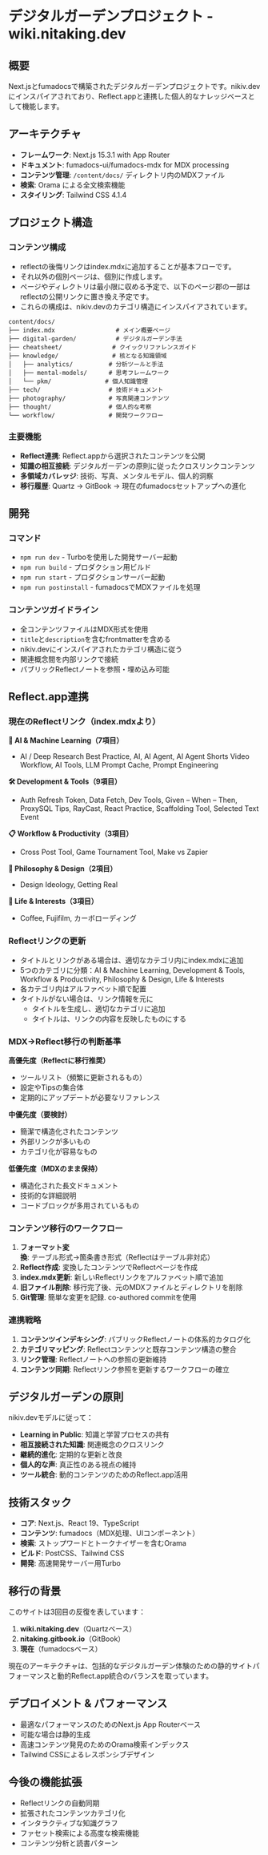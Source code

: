 # デジタルガーデンプロジェクト - wiki.nitaking.dev

## 概要
Next.jsとfumadocsで構築されたデジタルガーデンプロジェクトです。nikiv.devにインスパイアされており、Reflect.appと連携した個人的なナレッジベースとして機能します。

## アーキテクチャ
- **フレームワーク**: Next.js 15.3.1 with App Router
- **ドキュメント**: fumadocs-ui/fumadocs-mdx for MDX processing
- **コンテンツ管理**: `/content/docs/` ディレクトリ内のMDXファイル
- **検索**: Orama による全文検索機能
- **スタイリング**: Tailwind CSS 4.1.4

## プロジェクト構造

### コンテンツ構成
- reflectの後悔リンクはindex.mdxに追加することが基本フローです。
- それ以外の個別ページは、個別に作成します。
- ページやディレクトリは最小限に収める予定で、以下のページ郡の一部はreflectの公開リンクに置き換え予定です。
- これらの構成は、nikiv.devのカテゴリ構造にインスパイアされています。

```
content/docs/
├── index.mdx                 # メイン概要ページ
├── digital-garden/           # デジタルガーデン手法
├── cheatsheet/              # クイックリファレンスガイド
├── knowledge/               # 核となる知識領域
│   ├── analytics/          # 分析ツールと手法
│   ├── mental-models/      # 思考フレームワーク
│   └── pkm/               # 個人知識管理
├── tech/                   # 技術ドキュメント
├── photography/            # 写真関連コンテンツ
├── thought/                # 個人的な考察
└── workflow/               # 開発ワークフロー
```

### 主要機能
- **Reflect連携**: Reflect.appから選択されたコンテンツを公開
- **知識の相互接続**: デジタルガーデンの原則に従ったクロスリンクコンテンツ
- **多領域カバレッジ**: 技術、写真、メンタルモデル、個人的洞察
- **移行履歴**: Quartz → GitBook → 現在のfumadocsセットアップへの進化

## 開発

### コマンド
- `npm run dev` - Turboを使用した開発サーバー起動
- `npm run build` - プロダクション用ビルド
- `npm run start` - プロダクションサーバー起動
- `npm run postinstall` - fumadocsでMDXファイルを処理

### コンテンツガイドライン
- 全コンテンツファイルはMDX形式を使用
- `title`と`description`を含むfrontmatterを含める
- nikiv.devにインスパイアされたカテゴリ構造に従う
- 関連概念間を内部リンクで接続
- パブリックReflectノートを参照・埋め込み可能

## Reflect.app連携

### 現在のReflectリンク（index.mdxより）
**🤖 AI & Machine Learning（7項目）**
- AI / Deep Research Best Practice, AI, AI Agent, AI Agent Shorts Video Workflow, AI Tools, LLM Prompt Cache, Prompt Engineering

**🛠️ Development & Tools（9項目）**
- Auth Refresh Token, Data Fetch, Dev Tools, Given – When – Then, ProxySQL Tips, RayCast, React Practice, Scaffolding Tool, Selected Text Event

**📋 Workflow & Productivity（3項目）**
- Cross Post Tool, Game Tournament Tool, Make vs Zapier

**💭 Philosophy & Design（2項目）**
- Design Ideology, Getting Real

**🌱 Life & Interests（3項目）**
- Coffee, Fujifilm, カーボローディング

### Reflectリンクの更新
- タイトルとリンクがある場合は、適切なカテゴリ内にindex.mdxに追加
- 5つのカテゴリに分類：AI & Machine Learning, Development & Tools, Workflow & Productivity, Philosophy & Design, Life & Interests
- 各カテゴリ内はアルファベット順で配置
- タイトルがない場合は、リンク情報を元に
  - タイトルを生成し、適切なカテゴリに追加
  - タイトルは、リンクの内容を反映したものにする

### MDX→Reflect移行の判断基準
**高優先度（Reflectに移行推奨）**
- ツールリスト（頻繁に更新されるもの）
- 設定やTipsの集合体
- 定期的にアップデートが必要なリファレンス

**中優先度（要検討）**
- 簡潔で構造化されたコンテンツ
- 外部リンクが多いもの
- カテゴリ化が容易なもの

**低優先度（MDXのまま保持）** 
- 構造化された長文ドキュメント
- 技術的な詳細説明
- コードブロックが多用されているもの

### コンテンツ移行のワークフロー
1. **フォーマット変換**: テーブル形式→箇条書き形式（Reflectはテーブル非対応）
2. **Reflect作成**: 変換したコンテンツでReflectページを作成
3. **index.mdx更新**: 新しいReflectリンクをアルファベット順で追加
4. **旧ファイル削除**: 移行完了後、元のMDXファイルとディレクトリを削除
5. **Git管理**: 簡単な変更を記録. co-authored commitを使用

### 連携戦略
1. **コンテンツインデキシング**: パブリックReflectノートの体系的カタログ化
2. **カテゴリマッピング**: Reflectコンテンツと既存コンテンツ構造の整合
3. **リンク管理**: Reflectノートへの参照の更新維持
4. **コンテンツ同期**: Reflectリンク参照を更新するワークフローの確立

## デジタルガーデンの原則
nikiv.devモデルに従って：
- **Learning in Public**: 知識と学習プロセスの共有
- **相互接続された知識**: 関連概念のクロスリンク
- **継続的進化**: 定期的な更新と改良
- **個人的な声**: 真正性のある視点の維持
- **ツール統合**: 動的コンテンツのためのReflect.app活用

## 技術スタック
- **コア**: Next.js、React 19、TypeScript
- **コンテンツ**: fumadocs（MDX処理、UIコンポーネント）
- **検索**: ストップワードとトークナイザーを含むOrama
- **ビルド**: PostCSS、Tailwind CSS
- **開発**: 高速開発サーバー用Turbo

## 移行の背景
このサイトは3回目の反復を表しています：
1. **wiki.nitaking.dev**（Quartzベース）
2. **nitaking.gitbook.io**（GitBook）
3. **現在**（fumadocsベース）

現在のアーキテクチャは、包括的なデジタルガーデン体験のための静的サイトパフォーマンスと動的Reflect.app統合のバランスを取っています。

## デプロイメント & パフォーマンス
- 最適なパフォーマンスのためのNext.js App Routerベース
- 可能な場合は静的生成
- 高速コンテンツ発見のためのOrama検索インデックス
- Tailwind CSSによるレスポンシブデザイン

## 今後の機能拡張
- Reflectリンクの自動同期
- 拡張されたコンテンツカテゴリ化
- インタラクティブな知識グラフ
- ファセット検索による高度な検索機能
- コンテンツ分析と読書パターン

